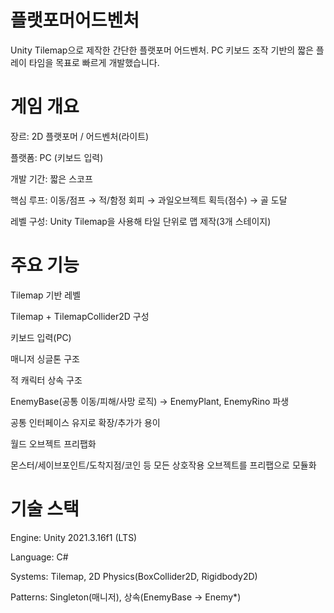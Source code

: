 # 플랫포머어드벤처
Unity Tilemap으로 제작한 간단한 플랫포머 어드벤처. PC 키보드 조작 기반의 짧은 플레이 타임을 목표로 빠르게 개발했습니다.

# 게임 개요

장르: 2D 플랫포머 / 어드벤처(라이트)

플랫폼: PC (키보드 입력)

개발 기간: 짧은 스코프

핵심 루프: 이동/점프 → 적/함정 회피 → 과일오브젝트 획득(점수) → 골 도달

레벨 구성: Unity Tilemap을 사용해 타일 단위로 맵 제작(3개 스테이지)

# 주요 기능

Tilemap 기반 레벨

Tilemap + TilemapCollider2D 구성

키보드 입력(PC)

매니저 싱글톤 구조

적 캐릭터 상속 구조

EnemyBase(공통 이동/피해/사망 로직) → EnemyPlant, EnemyRino 파생

공통 인터페이스 유지로 확장/추가가 용이

월드 오브젝트 프리팹화

몬스터/세이브포인트/도착지점/코인 등 모든 상호작용 오브젝트를 프리팹으로 모듈화

# 기술 스택

Engine: Unity 2021.3.16f1 (LTS)

Language: C#

Systems: Tilemap, 2D Physics(BoxCollider2D, Rigidbody2D)

Patterns: Singleton(매니저), 상속(EnemyBase → Enemy*)
